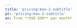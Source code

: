 ```yaml
---
title: 'pricing:box-2-subtitle'
pt: 'pricing:box-2-subtitle'
en: From **USD 699** per month*
---
```


